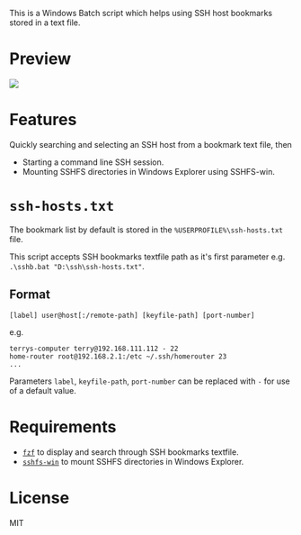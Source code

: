 This is a Windows Batch script which helps using SSH host bookmarks stored in a text file.

# Preview

<img src="https://i.imgur.com/ISOI2lE.png" />

# Features

Quickly searching and selecting an SSH host from a bookmark text file, then
 - Starting a command line SSH session.
 - Mounting SSHFS directories in Windows Explorer using SSHFS-win.

# `ssh-hosts.txt`

The bookmark list by default is stored in the `%USERPROFILE%\ssh-hosts.txt` file.

This script accepts SSH bookmarks textfile path as it's first parameter e.g. `.\sshb.bat "D:\ssh\ssh-hosts.txt"`.

## Format

```
[label] user@host[:/remote-path] [keyfile-path] [port-number]
```

e.g.

```
terrys-computer terry@192.168.111.112 - 22
home-router root@192.168.2.1:/etc ~/.ssh/homerouter 23
...
```

Parameters `label`, `keyfile-path`, `port-number` can be replaced with `-` for use of a default value.

# Requirements 

- <a href="https://github.com/junegunn/fzf">`fzf`</a> to display and search through SSH bookmarks textfile.
- <a href="https://github.com/billziss-gh/sshfs-win">`sshfs-win`</a>  to mount SSHFS directories in Windows Explorer.

# License

MIT
